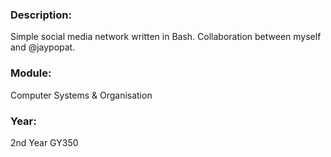 ### Description: 
Simple social media network written in Bash. Collaboration between myself and @jaypopat. 

### Module: 
Computer Systems & Organisation

### Year: 
2nd Year GY350